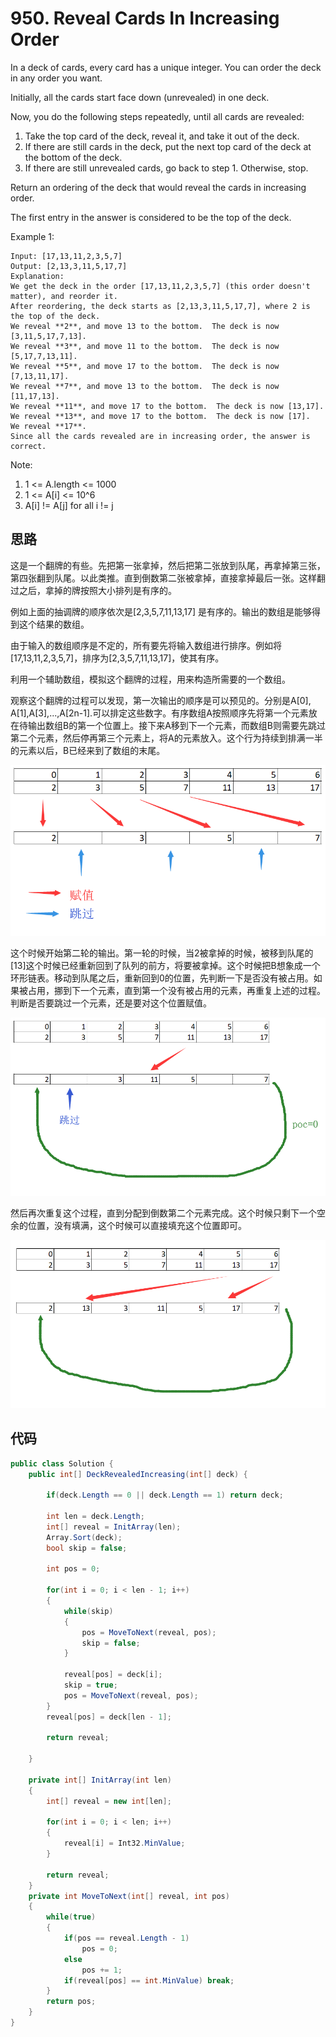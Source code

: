 # 950. Reveal Cards In Increasing Order

In a deck of cards, every card has a unique integer.  You can order the deck in any order you want.

Initially, all the cards start face down (unrevealed) in one deck.

Now, you do the following steps repeatedly, until all cards are revealed:

1. Take the top card of the deck, reveal it, and take it out of the deck.
2. If there are still cards in the deck, put the next top card of the deck at the bottom of the deck.
3. If there are still unrevealed cards, go back to step 1.  Otherwise, stop.

Return an ordering of the deck that would reveal the cards in increasing order.

The first entry in the answer is considered to be the top of the deck.

Example 1:

```text
Input: [17,13,11,2,3,5,7]
Output: [2,13,3,11,5,17,7]
Explanation:
We get the deck in the order [17,13,11,2,3,5,7] (this order doesn't matter), and reorder it.
After reordering, the deck starts as [2,13,3,11,5,17,7], where 2 is the top of the deck.
We reveal **2**, and move 13 to the bottom.  The deck is now [3,11,5,17,7,13].
We reveal **3**, and move 11 to the bottom.  The deck is now [5,17,7,13,11].
We reveal **5**, and move 17 to the bottom.  The deck is now [7,13,11,17].
We reveal **7**, and move 13 to the bottom.  The deck is now [11,17,13].
We reveal **11**, and move 17 to the bottom.  The deck is now [13,17].
We reveal **13**, and move 17 to the bottom.  The deck is now [17].
We reveal **17**.
Since all the cards revealed are in increasing order, the answer is correct.
```

Note:

1. 1 <= A.length <= 1000
2. 1 <= A[i] <= 10^6
3. A[i] != A[j] for all i != j

## 思路

这是一个翻牌的有些。先把第一张拿掉，然后把第二张放到队尾，再拿掉第三张，第四张翻到队尾。以此类推。直到倒数第二张被拿掉，直接拿掉最后一张。这样翻过之后，拿掉的牌按照大小排列是有序的。

例如上面的抽调牌的顺序依次是[2,3,5,7,11,13,17] 是有序的。输出的数组是能够得到这个结果的数组。

由于输入的数组顺序是不定的，所有要先将输入数组进行排序。例如将[17,13,11,2,3,5,7]，排序为[2,3,5,7,11,13,17]，使其有序。

利用一个辅助数组，模拟这个翻牌的过程，用来构造所需要的一个数组。

观察这个翻牌的过程可以发现，第一次输出的顺序是可以预见的。分别是A[0], A[1],A[3],...,A[2n-1].可以排定这些数字。有序数组A按照顺序先将第一个元素放在待输出数组B的第一个位置上。接下来A移到下一个元素，而数组B则需要先跳过第二个元素，然后停再第三个元素上，将A的元素放入。这个行为持续到排满一半的元素以后，B已经来到了数组的末尾。

![img](image/1.png)

这个时候开始第二轮的输出。第一轮的时候，当2被拿掉的时候，被移到队尾的[13]这个时候已经重新回到了队列的前方，将要被拿掉。这个时候把B想象成一个环形链表。移动到队尾之后，重新回到0的位置，先判断一下是否没有被占用。如果被占用，挪到下一个元素，直到第一个没有被占用的元素，再重复上述的过程。判断是否要跳过一个元素，还是要对这个位置赋值。

![img](image/2.png)

然后再次重复这个过程，直到分配到倒数第二个元素完成。这个时候只剩下一个空余的位置，没有填满，这个时候可以直接填充这个位置即可。

![img](image/3.png)

## 代码

```csharp
public class Solution {
    public int[] DeckRevealedIncreasing(int[] deck) {

        if(deck.Length == 0 || deck.Length == 1) return deck;

        int len = deck.Length;
        int[] reveal = InitArray(len);
        Array.Sort(deck);
        bool skip = false;

        int pos = 0;

        for(int i = 0; i < len - 1; i++)
        {
            while(skip)
            {
                pos = MoveToNext(reveal, pos);
                skip = false;
            }

            reveal[pos] = deck[i];
            skip = true;
            pos = MoveToNext(reveal, pos);
        }
        reveal[pos] = deck[len - 1];

        return reveal;

    }

    private int[] InitArray(int len)
    {
        int[] reveal = new int[len];

        for(int i = 0; i < len; i++)
        {
            reveal[i] = Int32.MinValue;
        }

        return reveal;
    }
    private int MoveToNext(int[] reveal, int pos)
    {
        while(true)
        {
            if(pos == reveal.Length - 1)
                pos = 0;
            else
                pos += 1;
            if(reveal[pos] == int.MinValue) break;
        }
        return pos;
    }
}
```
